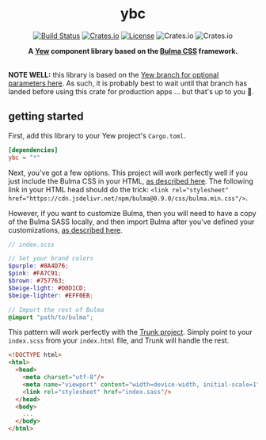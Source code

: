 <h1 align="center">ybc</h1>
<div align="center">

[![Build Status](https://github.com/thedodd/ybc/workflows/ci/badge.svg?branch=master)](https://github.com/thedodd/ybc/actions)
[![Crates.io](https://img.shields.io/crates/v/ybc.svg)](https://crates.io/crates/ybc)
[![License](https://img.shields.io/badge/license-MIT%2FApache--2.0-blue)](LICENSE)
![Crates.io](https://img.shields.io/crates/d/ybc.svg)
![Crates.io](https://img.shields.io/crates/dv/ybc.svg)

  <strong>
    A <a href="https://yew.rs">Yew</a> component library based on the <a href="https://bulma.io">Bulma CSS</a> framework.
  </strong>
</div>
<br/>

**NOTE WELL:** this library is based on the [Yew branch for optional parameters here](https://github.com/yewstack/yew/pull/1537). As such, it is probably best to wait until that branch has landed before using this crate for production apps ... but that's up to you 🛑.

## getting started
First, add this library to your Yew project's `Cargo.toml`.

```toml
[dependencies]
ybc = "*"
```

Next, you've got a few options. This project will work perfectly well if you just include the Bulma CSS in your HTML, [as described here](https://bulma.io/documentation/overview/start/). The following link in your HTML head should do the trick: `<link rel="stylesheet" href="https://cdn.jsdelivr.net/npm/bulma@0.9.0/css/bulma.min.css"/>`.

However, if you want to customize Bulma, then you will need to have a copy of the Bulma SASS locally, and then import Bulma after you've defined your customizations, [as described here](https://bulma.io/documentation/customize/).

```scss
// index.scss

// Set your brand colors
$purple: #8A4D76;
$pink: #FA7C91;
$brown: #757763;
$beige-light: #D0D1CD;
$beige-lighter: #EFF0EB;

// Import the rest of Bulma
@import "path/to/bulma";
```

This pattern will work perfectly with the [Trunk project](https://github.com/thedodd/trunk). Simply point to your `index.scss` from your `index.html` file, and Trunk will handle the rest.

```html
<!DOCTYPE html>
<html>
  <head>
    <meta charset="utf-8"/>
    <meta name="viewport" content="width=device-width, initial-scale=1"/>
    <link rel="stylesheet" href="index.sass"/>
  </head>
  <body>
    ...
  </body>
</html>
```

